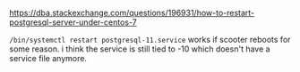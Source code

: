 https://dba.stackexchange.com/questions/196931/how-to-restart-postgresql-server-under-centos-7

`/bin/systemctl restart postgresql-11.service` works if scooter reboots for some reason. i think the service is still tied to -10 which doesn't have a service file anymore.
